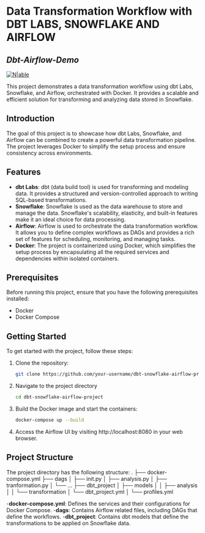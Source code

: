 # Data Transformation Workflow with DBT LABS, SNOWFLAKE AND AIRFLOW

## _Dbt-Airflow-Demo_

[![N|able](https://user-images.githubusercontent.com/76805373/152945012-5d715499-4498-4d8b-85c7-b5b8a6b82da9.png)](https://www.n-able.biz/)

This project demonstrates a data transformation workflow using dbt Labs, Snowflake, and Airflow, orchestrated with Docker. It provides a scalable and efficient solution for transforming and analyzing data stored in Snowflake.

## Introduction

The goal of this project is to showcase how dbt Labs, Snowflake, and Airflow can be combined to create a powerful data transformation pipeline. The project leverages Docker to simplify the setup process and ensure consistency across environments.

## Features

- **dbt Labs**: dbt (data build tool) is used for transforming and modeling data. It provides a structured and version-controlled approach to writing SQL-based transformations.
- **Snowflake**: Snowflake is used as the data warehouse to store and manage the data. Snowflake's scalability, elasticity, and built-in features make it an ideal choice for data processing.
- **Airflow**: Airflow is used to orchestrate the data transformation workflow. It allows you to define complex workflows as DAGs and provides a rich set of features for scheduling, monitoring, and managing tasks.
- **Docker**: The project is containerized using Docker, which simplifies the setup process by encapsulating all the required services and dependencies within isolated containers.

## Prerequisites

Before running this project, ensure that you have the following prerequisites installed:

- Docker
- Docker Compose

## Getting Started

To get started with the project, follow these steps:

1. Clone the repository:

   ```bash
   git clone https://github.com/your-username/dbt-snowflake-airflow-project.git

2. Navigate to the project directory
   ```bash
   cd dbt-snowflake-airflow-project

3. Build the Docker image and start the containers:
   ```bash
   docker-compose up --build

4. Access the Airflow UI by visiting http://localhost:8080 in your web browser.

## Project Structure

The project directory has the following structure:
.
├── docker-compose.yml
├── dags
│   ├── init.py
│   ├── analysis.py
│   ├── tranformation.py
│   └── ...
├── dbt_project
│   ├── models
│   │   ├── analysis
│   │   └── transformation
│   └── dbt_project.yml
│   └── profiles.yml

-**docker-compose.yml**: Defines the services and their configurations for Docker Compose.
-**dags**: Contains Airflow related files, including DAGs that define the workflows.
-**dbt_project**: Contains dbt models that define the transformations to be applied on Snowflake data.




